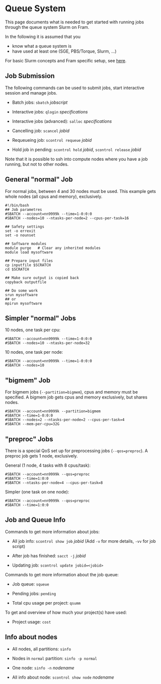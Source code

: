 # Queue System

This page documents what is needed to get started with running jobs through the queue system Slurm on Fram.

In the following it is assumed that you

- know what a queue system is
- have used at least one (SGE, PBS/Torque, Slurm, ...)

For basic Slurm concepts and Fram specific setup, see [here](slurm_concepts_and_setup_fram.md).


## Job Submission

The following commands can be used to submit jobs, start interactive session and manage jobs.

-   Batch jobs: `sbatch` *jobscript*

-   Interactive jobs: `qlogin` *specifications*

-   Interactive jobs (advanced): `salloc` *specifications*

-   Cancelling job: `scancel` *jobid*

-   Requeueing job: `scontrol requeue` *jobid*

-   Hold job in pending: `scontrol hold` *jobid*, `scontrol release` *jobid*

Note that it is possible to ssh into compute nodes where you have a job running, but not to other nodes.

## General "normal" Job

For normal jobs, between 4 and 30 nodes must be used.  This example gets whole nodes (all cpus and memory),
exclusively.

    #!/bin/bash
    ## Job parametres
    #SBATCH --account=nn9999k --time=1-0:0:0
    #SBATCH --nodes=10 --ntasks-per-node=2 --cpus-per-task=16
    
    ## Safety settings
    set -o errexit
    set -o nounset
    
    ## Software modules
    module purge   # Clear any inherited modules
    module load mysoftware

    ## Prepare input files
    cp inputfile $SCRATCH
    cd $SCRATCH
    
    ## Make sure output is copied back
    copyback outputfile
    
    ## Do some work
    srun mysoftware
    ## or
    mpirun mysoftware

## Simpler "normal" Jobs

10 nodes, one task per cpu:

    #SBATCH --account=nn9999k --time=1-0:0:0
    #SBATCH --nodes=10 --ntasks-per-node=32

10 nodes, one task per node:

    #SBATCH --account=nn9999k --time=1-0:0:0
    #SBATCH --nodes=10

## "bigmem" Job

For bigmem jobs (`--partition=bigmem`), cpus and memory must be specified. A bigmem job gets cpus and memory exclusively, but shares
nodes.

    #SBATCH --account=nn9999k --partition=bigmem
    #SBATCH --time=1-0:0:0
    #SBATCH --nodes=2 --ntasks-per-node=2 --cpus-per-task=4
    #SBATCH --mem-per-cpu=32G

## "preproc" Jobs

There is a special QoS set up for preprocessing jobs (`--qos=preproc`). A preproc job gets 1 node, exclusively.

General (1 node, 4 tasks with 8 cpus/task):

    #SBATCH --account=nn9999k --qos=preproc
    #SBATCH --time=1:0:0
    #SBATCH --ntasks-per-node=4 --cpus-per-task=8

Simpler (one task on one node):

    #SBATCH --account=nn9999k --qos=preproc
    #SBATCH --time=1:0:0

## Job and Queue Info

Commands to get more information about jobs:

-   All job info: `scontrol show job` *jobid* (Add `-v` for more details, `-vv` for job script)

-   After job has finished: `sacct -j` *jobid*

-   Updating job: `scontrol update jobid=<jobid>`

Commands to get more information about the job queue:

-   Job queue: `squeue`

-   Pending jobs: `pending`

-   Total cpu usage per project: `qsumm`

To get and overview of how much your project(s) have used:

-   Project usage: `cost`

## Info about nodes

-   All nodes, all partitions: `sinfo`

-   Nodes in `normal` partition: `sinfo -p normal`

-   One node: `sinfo -n` *nodename*

-   All info about node: `scontrol show node` *nodename*

